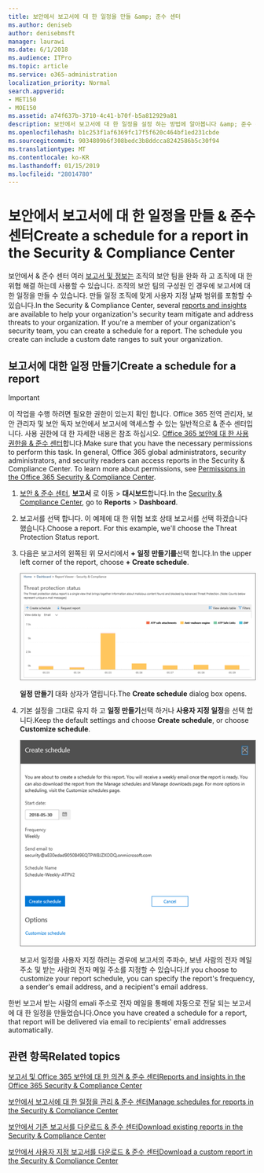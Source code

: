 ```yaml
---
title: 보안에서 보고서에 대 한 일정을 만들 &amp; 준수 센터
ms.author: deniseb
author: denisebmsft
manager: laurawi
ms.date: 6/1/2018
ms.audience: ITPro
ms.topic: article
ms.service: o365-administration
localization_priority: Normal
search.appverid:
- MET150
- MOE150
ms.assetid: a74f637b-3710-4c41-b70f-b5a812929a81
description: 보안에서 보고서에 대 한 일정을 설정 하는 방법에 알아봅니다 &amp; 준수 센터입니다.
ms.openlocfilehash: b1c253f1af6369fc17f5f620c464bf1ed231cbde
ms.sourcegitcommit: 9034809b6f308bedc3b8ddcca8242586b5c30f94
ms.translationtype: MT
ms.contentlocale: ko-KR
ms.lasthandoff: 01/15/2019
ms.locfileid: "28014780"
---
```

# <a name="create-a-schedule-for-a-report-in-the-security-amp-compliance-center"></a><span data-ttu-id="d1be4-103">보안에서 보고서에 대 한 일정을 만들 &amp; 준수 센터</span><span class="sxs-lookup"><span data-stu-id="d1be4-103">Create a schedule for a report in the Security &amp; Compliance Center</span></span>

<span data-ttu-id="d1be4-p101">보안에서 &amp; 준수 센터 여러 [보고서 및 정보는](reports-and-insights-in-security-and-compliance.md) 조직의 보안 팀을 완화 하 고 조직에 대 한 위협 해결 하는데 사용할 수 있습니다. 조직의 보안 팀의 구성원 인 경우에 보고서에 대 한 일정을 만들 수 있습니다. 만들 일정 조직에 맞게 사용자 지정 날짜 범위를 포함할 수 있습니다.</span><span class="sxs-lookup"><span data-stu-id="d1be4-p101">In the Security &amp; Compliance Center, several [reports and insights](reports-and-insights-in-security-and-compliance.md) are available to help your organization's security team mitigate and address threats to your organization. If you're a member of your organization's security team, you can create a schedule for a report. The schedule you create can include a custom date ranges to suit your organization.</span></span> 
  
## <a name="create-a-schedule-for-a-report"></a><span data-ttu-id="d1be4-107">보고서에 대한 일정 만들기</span><span class="sxs-lookup"><span data-stu-id="d1be4-107">Create a schedule for a report</span></span>

> [!IMPORTANT]
> <span data-ttu-id="d1be4-p102">이 작업을 수행 하려면 필요한 권한이 있는지 확인 합니다. Office 365 전역 관리자, 보안 관리자 및 보안 독자 보안에서 보고서에 액세스할 수 있는 일반적으로 &amp; 준수 센터입니다. 사용 권한에 대 한 자세한 내용은 참조 하십시오. [Office 365 보안에 대 한 사용 권한을 &amp; 준수 센터](permissions-in-the-security-and-compliance-center.md)합니다.</span><span class="sxs-lookup"><span data-stu-id="d1be4-p102">Make sure that you have the necessary permissions to perform this task. In general, Office 365 global administrators, security administrators, and security readers can access reports in the Security &amp; Compliance Center. To learn more about permissions, see [Permissions in the Office 365 Security &amp; Compliance Center](permissions-in-the-security-and-compliance-center.md).</span></span>
  
1. <span data-ttu-id="d1be4-111">[보안 &amp; 준수 센터](https://protection.office.com), **보고서** 로 이동 \> **대시보드**합니다.</span><span class="sxs-lookup"><span data-stu-id="d1be4-111">In the [Security &amp; Compliance Center](https://protection.office.com), go to **Reports** \> **Dashboard**.</span></span>
    
2. <span data-ttu-id="d1be4-p103">보고서를 선택 합니다. 이 예제에 대 한 위협 보호 상태 보고서를 선택 하겠습니다 했습니다.</span><span class="sxs-lookup"><span data-stu-id="d1be4-p103">Choose a report. For this example, we'll choose the Threat Protection Status report.</span></span>
    
3. <span data-ttu-id="d1be4-114">다음은 보고서의 왼쪽된 위 모서리에서 **+ 일정 만들기를**선택 합니다.</span><span class="sxs-lookup"><span data-stu-id="d1be4-114">In the upper left corner of the report, choose **+ Create schedule**.</span></span>
    
    ![보안에서 보고서에 대 한 일정을 만들 수 &amp; 준수 센터](media/2311327c-14f6-4a17-b604-0c9ff2d485d1.png)
  
    <span data-ttu-id="d1be4-116">**일정 만들기** 대화 상자가 열립니다.</span><span class="sxs-lookup"><span data-stu-id="d1be4-116">The **Create schedule** dialog box opens.</span></span> 
    
4. <span data-ttu-id="d1be4-117">기본 설정을 그대로 유지 하 고 **일정 만들기**선택 하거나 **사용자 지정 일정**을 선택 합니다.</span><span class="sxs-lookup"><span data-stu-id="d1be4-117">Keep the default settings and choose **Create schedule**, or choose **Customize schedule**.</span></span>
    
    ![기본 설정을 사용 하거나 보고서 일정을 사용자 지정할 수 있습니다.](media/04fac327-8f73-4711-8319-58c11880fd96.png)
  
    <span data-ttu-id="d1be4-119">보고서 일정을 사용자 지정 하려는 경우에 보고서의 주파수, 보낸 사람의 전자 메일 주소 및 받는 사람의 전자 메일 주소를 지정할 수 있습니다.</span><span class="sxs-lookup"><span data-stu-id="d1be4-119">If you choose to customize your report schedule, you can specify the report's frequency, a sender's email address, and a recipient's email address.</span></span> 
    
<span data-ttu-id="d1be4-120">한번 보고서 받는 사람의 emali 주소로 전자 메일을 통해에 자동으로 전달 되는 보고서에 대 한 일정을 만들었습니다.</span><span class="sxs-lookup"><span data-stu-id="d1be4-120">Once you have created a schedule for a report, that report will be delivered via email to recipients' emali addresses automatically.</span></span> 
  
## <a name="related-topics"></a><span data-ttu-id="d1be4-121">관련 항목</span><span class="sxs-lookup"><span data-stu-id="d1be4-121">Related topics</span></span>

[<span data-ttu-id="d1be4-122">보고서 및 Office 365 보안에 대 한 의견 &amp; 준수 센터</span><span class="sxs-lookup"><span data-stu-id="d1be4-122">Reports and insights in the Office 365 Security &amp; Compliance Center</span></span>](reports-and-insights-in-security-and-compliance.md)
  
[<span data-ttu-id="d1be4-123">보안에서 보고서에 대 한 일정을 관리 &amp; 준수 센터</span><span class="sxs-lookup"><span data-stu-id="d1be4-123">Manage schedules for reports in the Security &amp; Compliance Center</span></span>](manage-schedules-for-multiple-reports.md)
  
[<span data-ttu-id="d1be4-124">보안에서 기존 보고서를 다운로드 &amp; 준수 센터</span><span class="sxs-lookup"><span data-stu-id="d1be4-124">Download existing reports in the Security &amp; Compliance Center</span></span>](download-existing-reports.md)
  
[<span data-ttu-id="d1be4-125">보안에서 사용자 지정 보고서를 다운로드 &amp; 준수 센터</span><span class="sxs-lookup"><span data-stu-id="d1be4-125">Download a custom report in the Security &amp; Compliance Center</span></span>](set-up-and-download-a-custom-report.md)
  

